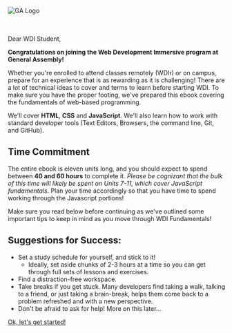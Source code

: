![GA Logo](assets/GA-logo.png)
<br>	
<br>	


 Dear WDI Student,	

 **Congratulations on joining the Web Development Immersive program at General Assembly!**	

 Whether you're enrolled to attend classes remotely (WDIr) or on campus, prepare for an experience that is as rewarding as it is challenging! There are a lot of technical ideas to cover and terms to learn before starting WDI. To make sure you have the proper footing, we've prepared this ebook covering the fundamentals of web-based programming.	

 We'll cover **HTML**, **CSS** and **JavaScript**.  We'll also learn how to work with standard developer tools (Text Editors, Browsers, the command line, Git, and GitHub).	

 ## Time Commitment	

 The entire ebook is eleven units long, and you should expect to spend between **40 and 60 hours** to complete it.  _Please be cognizant that the bulk of this time will likely be spent on Units 7-11, which cover JavaScript fundamentals._  Plan your time accordingly so that you have time to spend working through the Javascript portions!	

 Make sure you read below before continuing as we've outlined some important tips to keep in mind as you move through WDI Fundamentals!	


 ## Suggestions for Success:	

 * Set a study schedule for yourself, and stick to it!	
	* Ideally, set aside chunks of 2-3 hours at a time so you can get through full sets of lessons and exercises.	
* Find a distraction-free workspace.	
* Take breaks if you get stuck.  Many developers find taking a walk, talking to a friend, or just taking a brain-break, helps them come back to a problem refreshed and with a new perspective.	
* Don't be afraid to ask for help! More on this later...	




 [Ok, let's get started!](00_unit/units-and-lessons.md)
